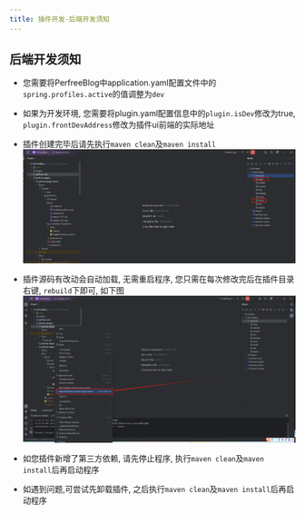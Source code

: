 ```yaml
---
title: 插件开发-后端开发须知
---
```


## 后端开发须知
- 您需要将PerfreeBlog中application.yaml配置文件中的`spring.profiles.active`的值调整为`dev`
- 如果为开发环境, 您需要将plugin.yaml配置信息中的`plugin.isDev`修改为true, `plugin.frontDevAddress`修改为插件ui前端的实际地址
- 插件创建完毕后请先执行`maven clean`及`maven install`
![](./images/1732261789878.jpg)

- 插件源码有改动会自动加载, 无需重启程序, 您只需在每次修改完后在插件目录右键, `rebuild`下即可, 如下图
![](./images/1732261886835.jpg)

- 如您插件新增了第三方依赖, 请先停止程序, 执行`maven clean`及`maven install`后再启动程序
- 如遇到问题,可尝试先卸载插件, 之后执行`maven clean`及`maven install`后再启动程序